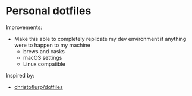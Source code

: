 # Personal dotfiles

Improvements:

- Make this able to completely replicate my dev environment if anything were to happen to my machine
  - brews and casks
  - macOS settings
  - Linux compatible

Inspired by:

- [christoflurp/dotfiles](https://github.com/Christoflurp/dotfiles)
